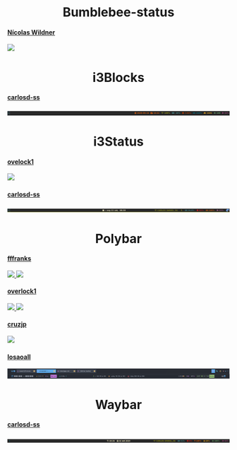 <h1 align="center">Bumblebee-status</h1>

#### [Nícolas Wildner](https://gitlab.com/nwildner)

<a href="https://gitlab.com/nwildner/dotfiles/-/blob/master/home/nwildner/.config/i3/config#L191">
    <img src="https://gitlab.com/nwildner/dotfiles/-/raw/master/bar.png">
</a>

<h1 align="center">i3Blocks</h1>

#### [carlosd-ss](https://github.com/carlosd-ss)

<a href="https://github.com/carlosd-ss/dotfiles/tree/master/i3/i3blocks">
    <img src="https://github.com/carlosd-ss/dotfiles/blob/master/.github/i3bar.png">
</a>

<h1 align="center">i3Status</h1>

#### [ovelock1](https://github.com/overlock1)

<a href="https://github.com/overlock1/i3status-colorido/blob/master/i3status/config">
    <img src="https://raw.githubusercontent.com/overlock1/i3status-colorido/master/i3status.png">
</a>

#### [carlosd-ss](https://github.com/carlosd-ss)

<a href="https://github.com/carlosd-ss/dotfiles/blob/master/i3status/config">
    <img src="https://raw.githubusercontent.com/carlosd-ss/dotfiles/master/.github/bar.png">
</a>

<h1 align="center">Polybar</h1>

#### [fffranks](https://github.com/fffranks)

<a href="https://github.com/fffranks/dotfiles/tree/master/.config/polybar">
    <img src="https://github.com/fffranks/dotfiles/blob/master/screenshots/Polybar%20TOP.png">
    <img src="https://github.com/fffranks/dotfiles/blob/master/screenshots/PB.png"> 
</a>

#### [overlock1](https://github.com/overlock1)

<a href="https://github.com/overlock1/polybar">
    <img src="https://github.com/overlock1/polybar/blob/master/2020-09-17_19-46.png">
</a>

<a href="https://github.com/overlock1/polybar2/blob/master/polybar.png">
    <img src="https://github.com/overlock1/polybar2/blob/master/polybar.png">
</a>

#### [cruzjp](https://gitlab.com/cruzjp)

<a href="https://gitlab.com/cruzjp/my-dotfiles/-/blob/master/polybar/config">
    <img src="https://gitlab.com/cruzjp/my-dotfiles/-/raw/master/polybar/polybar1.png">
</a>

#### [losaoall](https://github.com/odilonscoelho)

<a href="https://github.com/odilonscoelho/dots/tree/master/polybar">
    <img src="https://raw.githubusercontent.com/odilonscoelho/dots/master/bars.png">
</a>

<h1 align="center">Waybar</h1>

#### [carlosd-ss](https://github.com/carlosd-ss)

<a href="https://github.com/carlosd-ss/dotfiles/tree/master/sway/waybar">
    <img src="https://github.com/carlosd-ss/dotfiles/blob/master/.github/waybar.png">
</a>
